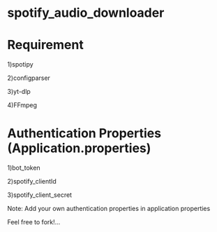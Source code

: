 
# spotify_audio_downloader

# Requirement

1)spotipy

2)configparser

3)yt-dlp

4)FFmpeg

# Authentication Properties (Application.properties)

1)bot_token

2)spotify_clientId

3)spotify_client_secret


Note: Add your own authentication properties in application properties

Feel free to fork!...

